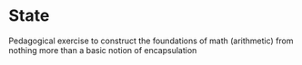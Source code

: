 # State
Pedagogical exercise to construct the foundations of math (arithmetic) from nothing more than a basic notion of encapsulation
